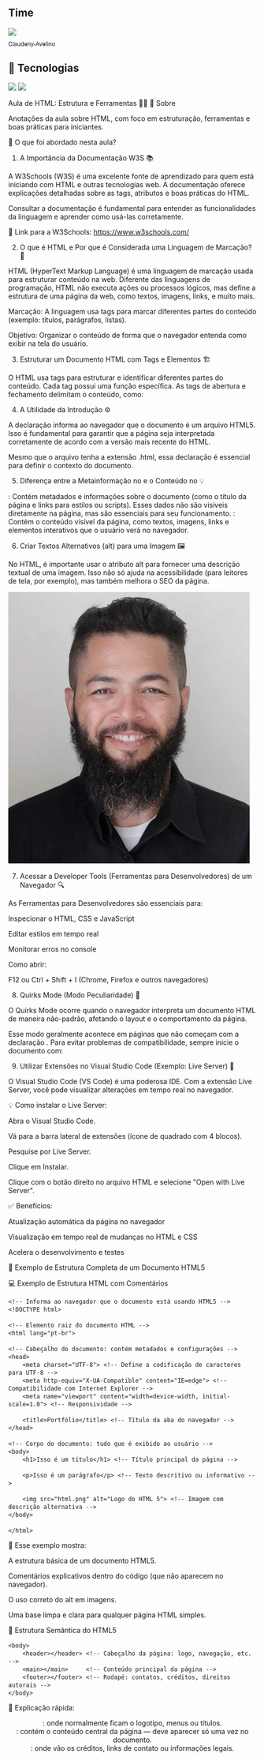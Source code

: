 <h2>Time</h2>

[<img loading="lazy" src="https://avatars.githubusercontent.com/u/79340989?s=400&u=fcfb57bc9a07b8ce0eeae1195e243bb1cb56f6d8&v=4" width=115><br><sub>Claudeny Avelino</sub>](https://github.com/ClaudenyAvelino)

## 🚀 Tecnologias
<div>
  <img src="https://img.shields.io/badge/HTML-239120?style=for-the-badge&logo=html5&logoColor=white">
  <img src="https://img.shields.io/badge/CSS-239120?&style=for-the-badge&logo=css3&logoColor=white">
 <!--  <img src="https://img.shields.io/badge/JavaScript-F7DF1E?style=for-the-badge&logo=javascript&logoColor=black"> -->
</div>

Aula de HTML: Estrutura e Ferramentas 🔧🌐
🔖 Sobre

Anotações da aula sobre HTML, com foco em estruturação, ferramentas e boas práticas para iniciantes.

📝 O que foi abordado nesta aula?
1. A Importância da Documentação W3S 📚

A W3Schools (W3S) é uma excelente fonte de aprendizado para quem está iniciando com HTML e outras tecnologias web. A documentação oferece explicações detalhadas sobre as tags, atributos e boas práticas do HTML.

Consultar a documentação é fundamental para entender as funcionalidades da linguagem e aprender como usá-las corretamente.

🔗 Link para a W3Schools: https://www.w3schools.com/

2. O que é HTML e Por que é Considerada uma Linguagem de Marcação? 🤔

HTML (HyperText Markup Language) é uma linguagem de marcação usada para estruturar conteúdo na web. Diferente das linguagens de programação, HTML não executa ações ou processos lógicos, mas define a estrutura de uma página da web, como textos, imagens, links, e muito mais.

Marcação: A linguagem usa tags para marcar diferentes partes do conteúdo (exemplo: títulos, parágrafos, listas).

Objetivo: Organizar o conteúdo de forma que o navegador entenda como exibir na tela do usuário.

3. Estruturar um Documento HTML com Tags e Elementos 🏗️

O HTML usa tags para estruturar e identificar diferentes partes do conteúdo. Cada tag possui uma função específica. As tags de abertura e fechamento delimitam o conteúdo, como:

<html></html>   <!-- Elemento raiz de uma página HTML -->
<head></head>   <!-- Metadados, como título e links para estilos -->
<body></body>   <!-- Conteúdo visível na página -->

4. A Utilidade da Introdução <!DOCTYPE html> ⚙️

A declaração <!DOCTYPE html> informa ao navegador que o documento é um arquivo HTML5. Isso é fundamental para garantir que a página seja interpretada corretamente de acordo com a versão mais recente do HTML.

Mesmo que o arquivo tenha a extensão .html, essa declaração é essencial para definir o contexto do documento.

5. Diferença entre a Metainformação no <head> e o Conteúdo no <body> 💡

<head>: Contém metadados e informações sobre o documento (como o título da página e links para estilos ou scripts). Esses dados não são visíveis diretamente na página, mas são essenciais para seu funcionamento.

<body>: Contém o conteúdo visível da página, como textos, imagens, links e elementos interativos que o usuário verá no navegador.

6. Criar Textos Alternativos (alt) para uma Imagem 🖼️

No HTML, é importante usar o atributo alt para fornecer uma descrição textual de uma imagem. Isso não só ajuda na acessibilidade (para leitores de tela, por exemplo), mas também melhora o SEO da página.

<img src="img/claudeny.png" alt="Descrição da imagem">

7. Acessar a Developer Tools (Ferramentas para Desenvolvedores) de um Navegador 🔍

As Ferramentas para Desenvolvedores são essenciais para:

Inspecionar o HTML, CSS e JavaScript

Editar estilos em tempo real

Monitorar erros no console

Como abrir:

F12 ou Ctrl + Shift + I (Chrome, Firefox e outros navegadores)

8. Quirks Mode (Modo Peculiaridade) 🤖

O Quirks Mode ocorre quando o navegador interpreta um documento HTML de maneira não-padrão, afetando o layout e o comportamento da página.

Esse modo geralmente acontece em páginas que não começam com a declaração <!DOCTYPE html>. Para evitar problemas de compatibilidade, sempre inicie o documento com:

<!DOCTYPE html>

9. Utilizar Extensões no Visual Studio Code (Exemplo: Live Server) 🔌

O Visual Studio Code (VS Code) é uma poderosa IDE. Com a extensão Live Server, você pode visualizar alterações em tempo real no navegador.

💡 Como instalar o Live Server:

Abra o Visual Studio Code.

Vá para a barra lateral de extensões (ícone de quadrado com 4 blocos).

Pesquise por Live Server.

Clique em Instalar.

Clique com o botão direito no arquivo HTML e selecione "Open with Live Server".

✅ Benefícios:

Atualização automática da página no navegador

Visualização em tempo real de mudanças no HTML e CSS

Acelera o desenvolvimento e testes

🧪 Exemplo de Estrutura Completa de um Documento HTML5



💻 Exemplo de Estrutura HTML com Comentários
~~~
<!-- Informa ao navegador que o documento está usando HTML5 -->
<!DOCTYPE html>

<!-- Elemento raiz do documento HTML -->
<html lang="pt-br">

<!-- Cabeçalho do documento: contém metadados e configurações -->
<head>
    <meta charset="UTF-8"> <!-- Define a codificação de caracteres para UTF-8 -->
    <meta http-equiv="X-UA-Compatible" content="IE=edge"> <!-- Compatibilidade com Internet Explorer -->
    <meta name="viewport" content="width=device-width, initial-scale=1.0"> <!-- Responsividade -->
    
    <title>Portfólio</title> <!-- Título da aba do navegador -->
</head>

<!-- Corpo do documento: tudo que é exibido ao usuário -->
<body>
    <h1>Isso é um título</h1> <!-- Título principal da página -->

    <p>Isso é um parágrafo</p> <!-- Texto descritivo ou informativo -->

    <img src="html.png" alt="Logo do HTML 5"> <!-- Imagem com descrição alternativa -->
</body>

</html>

~~~

📌 Esse exemplo mostra:

A estrutura básica de um documento HTML5.

Comentários explicativos dentro do código (que não aparecem no navegador).

O uso correto do alt em imagens.

Uma base limpa e clara para qualquer página HTML simples.

🧱 Estrutura Semântica do HTML5
~~~
<body>
    <header></header> <!-- Cabeçalho da página: logo, navegação, etc. -->
    <main></main>     <!-- Conteúdo principal da página -->
    <footer></footer> <!-- Rodapé: contatos, créditos, direitos autorais -->
</body>
~~~

📌 Explicação rápida:

<header>: onde normalmente ficam o logotipo, menus ou títulos.

<main>: contém o conteúdo central da página — deve aparecer só uma vez no documento.

<footer>: onde vão os créditos, links de contato ou informações legais.

